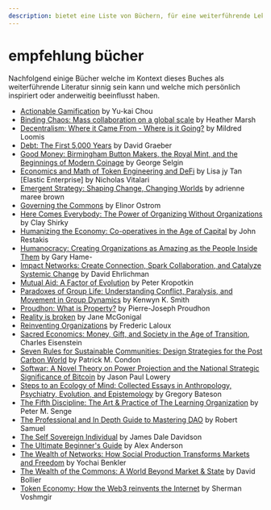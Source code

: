 ```yaml
---
description: bietet eine Liste von Büchern, für eine weiterführende Lektüre
---
```


# empfehlung bücher

Nachfolgend einige Bücher welche im Kontext dieses Buches als weiterführende Literatur sinnig sein kann und welche mich persönlich inspiriert oder anderweitig beeinflusst haben.

* [Actionable Gamification](https://daominds.io/bkactionablegamification) by Yu-kai Chou&#x20;
* [Binding Chaos: Mass collaboration on a global scale](https://daominds.io/bkmasscollaborationonaglobalscale) by Heather Marsh&#x20;
* [Decentralism: Where it Came From - Where is it Going?](https://daominds.io/bkdecentralismwhereisitgoing) by Mildred Loomis&#x20;
* [Debt: The First 5,000 Years](https://daominds.io/bkdeptthefirst500years) by David Graeber&#x20;
* [Good Money: Birmingham Button Makers, the Royal Mint, and the Beginnings of Modern Coinage](https://daominds.io/bkgoodmoney) by George Selgin&#x20;
* [Economics and Math of Token Engineering and DeFi](https://daominds.io/bkeconomicsandmathoftoken) by Lisa jy Tan \[Elastic Enterprise] by Nicholas Vitalari&#x20;
* [Emergent Strategy: Shaping Change, Changing Worlds](https://daominds.io/bkelasticenterprise) by adrienne maree brown&#x20;
* [Governing the Commons](https://daominds.io/bkgoverningthecommons) by Elinor Ostrom&#x20;
* [Here Comes Everybody: The Power of Organizing Without Organizations](https://daominds.io/bkherecomeseverybody) by Clay Shirky
* [Humanizing the Economy: Co-operatives in the Age of Capital](https://daominds.io/bkhumanizingtheeconomy) by John Restakis&#x20;
* [Humanocracy: Creating Organizations as Amazing as the People Inside Them](https://daominds.io/bkhumanocracycreationorganizations) by Gary Hame-&#x20;
* [Impact Networks: Create Connection, Spark Collaboration, and Catalyze Systemic Change](https://daominds.io/bkimpactnetworkscreateconnection) by David Ehrlichman&#x20;
* [Mutual Aid: A Factor of Evolution](https://daominds.io/bkmutualaidafactorofevolution) by Peter Kropotkin&#x20;
* [Paradoxes of Group Life: Understanding Conflict, Paralysis, and Movement in Group Dynamics](https://daominds.io/bkparadoxesofgrouplife) by Kenwyn K. Smith
* [Proudhon: What is Property?](https://daominds.io/bkproudhonwhatisproperty) by Pierre-Joseph Proudhon&#x20;
* [Reality is broken](https://daominds.io/bkrealityisbroken) by Jane McGonigal&#x20;
* [Reinventing Organizations](https://daominds.io/bkreinventingorganizations) by Frederic Laloux&#x20;
* [Sacred Economics: Money, Gift, and Society in the Age of Transition](https://daominds.io/bksacredeconomicsmoneygiftandsociety), Charles Eisenstein&#x20;
* [Seven Rules for Sustainable Communities: Design Strategies for the Post Carbon World](https://daominds.io/bksevenrulesforsustainable) by Patrick M. Condon&#x20;
* [Softwar: A Novel Theory on Power Projection and the National Strategic Significance of Bitcoin](https://daominds.io/bksoftwar) by Jason Paul Lowery
* [Steps to an Ecology of Mind: Collected Essays in Anthropology, Psychiatry, Evolution, and Epistemology](https://daominds.io/bkstepstoanecologyofmind) by Gregory Bateson&#x20;
* [The Fifth Discipline: The Art & Practice of The Learning Organization](https://daominds.io/bkthefifthdiscipline) by Peter M. Senge&#x20;
* [The Professional and In Depth Guide to Mastering DAO](https://daominds.io/bktheprofessionalandindepthguidetomasteringdao) by Robert Samuel&#x20;
* [The Self Sovereign Individual](https://daominds.io/bktheselfsovereignindividual) by James Dale Davidson&#x20;
* [The Ultimate Beginner's Guide](https://daominds.io/bktheultimatebeginnersguide) by Alex Anderson&#x20;
* [The Wealth of Networks: How Social Production Transforms Markets and Freedom](https://daominds.io/bkthewealthofnetworks) by Yochai Benkler&#x20;
* [The Wealth of the Commons: A World Beyond Market & State](https://daominds.io/bkthewelathofthecommons) by David Bollier&#x20;
* [Token Economy: How the Web3 reinvents the Internet](https://daominds.io/bktokeneconomyhowtheweb3reinventstheinternet) by Sherman Voshmgir
